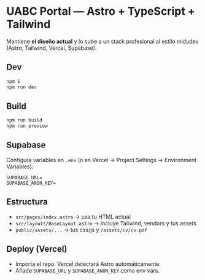 # UABC Portal — Astro + TypeScript + Tailwind

Mantiene **el diseño actual** y lo sube a un stack profesional al estilo midudev (Astro, Tailwind, Vercel, Supabase).

## Dev
```bash
npm i
npm run dev
```

## Build
```bash
npm run build
npm run preview
```

## Supabase
Configura variables en `.env` (o en Vercel → Project Settings → Environment Variables):
```
SUPABASE_URL=
SUPABASE_ANON_KEY=
```

## Estructura
- `src/pages/index.astro` → usa tu HTML actual
- `src/layouts/BaseLayout.astro` → incluye Tailwind, vendors y tus assets
- `public/assets/...` → tus css/js y `/assets/cv/cv.pdf`

## Deploy (Vercel)
- Importa el repo. Vercel detectará Astro automáticamente.
- Añade `SUPABASE_URL` y `SUPABASE_ANON_KEY` como env vars.
